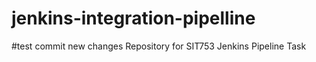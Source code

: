 # jenkins-integration-pipelline
#test commit new changes
Repository for SIT753 Jenkins Pipeline Task

